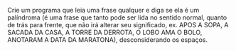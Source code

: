 Crie um programa que leia uma frase qualquer e diga se ela é um palíndroma (é uma frase que tanto pode ser lida no
sentido normal, quanto de trás para frente, que não irá alterar seu significado, ex. APOS A SOPA, A SACADA DA CASA,
A TORRE DA DERROTA, O LOBO AMA O BOLO, ANOTARAM A DATA DA MARATONA), desconsiderando os espaços.